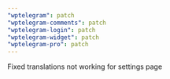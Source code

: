 ```yaml
---
"wptelegram": patch
"wptelegram-comments": patch
"wptelegram-login": patch
"wptelegram-widget": patch
"wptelegram-pro": patch
---
```


Fixed translations not working for settings page
